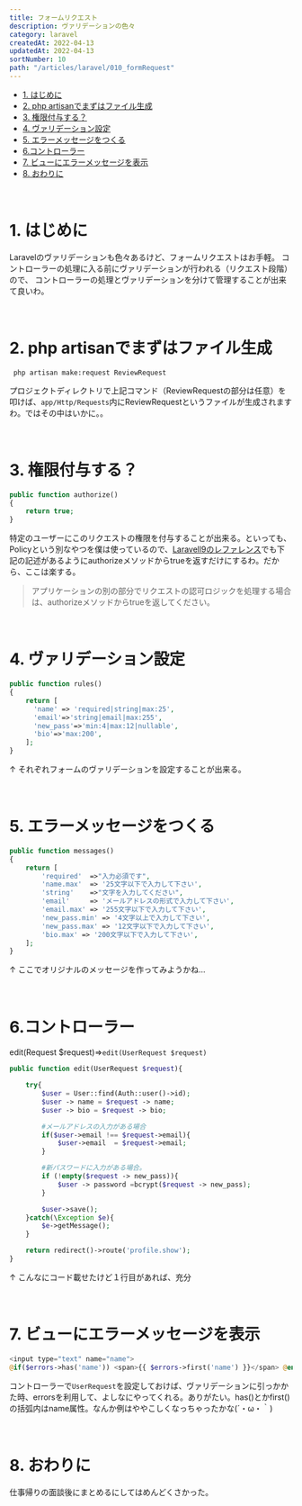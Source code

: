 ```yaml
---
title: フォームリクエスト
description: ヴァリデーションの色々
category: laravel
createdAt: 2022-04-13
updatedAt: 2022-04-13
sortNumber: 10
path: "/articles/laravel/010_formRequest"
---
```


<nuxt-content-wrapper>

- [1. はじめに](#1-はじめに)
- [2.  php artisanでまずはファイル生成](#2--php-artisanでまずはファイル生成)
- [3. 権限付与する？](#3-権限付与する)
- [4. ヴァリデーション設定](#4-ヴァリデーション設定)
- [5. エラーメッセージをつくる](#5-エラーメッセージをつくる)
- [6.コントローラー](#6コントローラー)
- [7. ビューにエラーメッセージを表示](#7-ビューにエラーメッセージを表示)
- [8. おわりに](#8-おわりに)

<br>

# 1. はじめに
Laravelのヴァリデーションも色々あるけど、フォームリクエストはお手軽。
コントローラーの処理に入る前にヴァリデーションが行われる（リクエスト段階）ので、
コントローラーの処理とヴァリデーションを分けて管理することが出来て良いわ。

<br>

# 2.  php artisanでまずはファイル生成

```
 php artisan make:request ReviewRequest
```

プロジェクトディレクトリで上記コマンド（ReviewRequestの部分は任意）を叩けば、`app/Http/Requests`内にReviewRequestというファイルが生成されますわ。ではその中はいかに。。

<br>

# 3. 権限付与する？
```php
public function authorize()
{
    return true;
}
```
特定のユーザーにこのリクエストの権限を付与することが出来る。といっても、Policyという別なやつを僕は使っているので、[Laravell9のレファレンス](https://readouble.com/laravel/9.x/ja/validation.html)でも下記の記述があるようにauthorizeメソッドからtrueを返すだけにするわ。だから、ここは楽する。

>アプリケーションの別の部分でリクエストの認可ロジックを処理する場合は、authorizeメソッドからtrueを返してください。

<br>

# 4. ヴァリデーション設定
```php
public function rules()
{
    return [
      'name' => 'required|string|max:25',
      'email'=>'string|email|max:255',
      'new_pass'=>'min:4|max:12|nullable',
      'bio'=>'max:200',
    ];
}
```
↑ 
それぞれフォームのヴァリデーションを設定することが出来る。

<br>

# 5. エラーメッセージをつくる
```php
public function messages()
{
    return [
        'required'  =>"入力必須です",
        'name.max'  => '25文字以下で入力して下さい',
        'string'    =>"文字を入力してください",
        'email'     => 'メールアドレスの形式で入力して下さい',
        'email.max' => '255文字以下で入力して下さい',
        'new_pass.min' => '4文字以上で入力して下さい',
        'new_pass.max' => '12文字以下で入力して下さい',
        'bio.max' => '200文字以下で入力して下さい',
    ];
}
```
↑ 
ここでオリジナルのメッセージを作ってみようかね...

<br>

# 6.コントローラー
edit(Request $request)⇒`edit(UserRequest $request)`

```php
public function edit(UserRequest $request){

    try{
        $user = User::find(Auth::user()->id);
        $user -> name = $request -> name;
        $user -> bio = $request -> bio;

        #メールアドレスの入力がある場合
        if($user->email !== $request->email){
            $user->email  = $request->email;
        }

        #新パスワードに入力がある場合。
        if (!empty($request -> new_pass)){
            $user -> password =bcrypt($request -> new_pass);
        }

        $user->save();
    }catch(\Exception $e){
        $e->getMessage();
    }

    return redirect()->route('profile.show');
}

```
↑
こんなにコード載せたけど１行目があれば、充分

<br>

# 7. ビューにエラーメッセージを表示
```php
<input type="text" name="name">
@if($errors->has('name')) <span>{{ $errors->first('name') }}</span> @endif
```

コントローラーで`UserRequest`を設定しておけば、ヴァリデーションに引っかかた時、errorsを利用して、よしなにやってくれる。ありがたい。has()とかfirst()の括弧内はname属性。なんか例はややこしくなっちゃったかな(´・ω・｀)

<br>

# 8. おわりに
仕事帰りの面談後にまとめるにしてはめんどくさかった。

</nuxt-content-wrapper>
